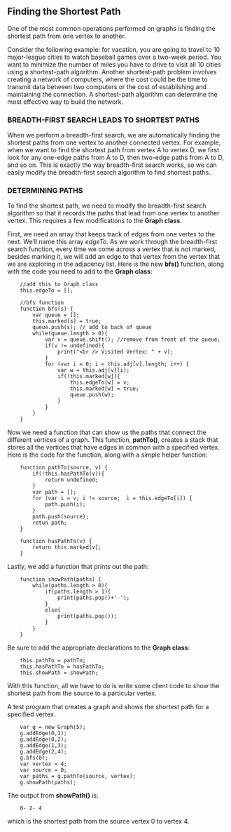 ## Finding the Shortest Path

One of the most common operations performed on graphs is finding the shortest path from one vertex to another.

Consider the following example: for vacation, you are going to travel to 10 major-league cities to watch baseball games over a two-week period. You want to minimize the number of miles you have to drive to visit all 10 cities using a shortest-path algorithm. Another shortest-path problem involves creating a network of computers, where the cost could be the time to transmit data between two computers or the cost of establishing and maintaining the connection. A shortest-path algorithm can determine the most effective way to build the network.

### BREADTH-FIRST SEARCH LEADS TO SHORTEST PATHS

When we perform a breadth-first search, we are automatically finding the shortest paths from one vertex to another connected vertex. For example, when we want to find the shortest path from vertex A to vertex D, we first look for any one-edge paths from A to D, then two-edge paths from A to D, and so on. This is exactly the way breadth-first search works, so we can easily modify the breadth-first search algorithm to find shortest paths.

### DETERMINING PATHS

To find the shortest path, we need to modify the breadth-first search algorithm so that it records the paths that lead from one vertex to another vertex. This requires a few modifications to the **Graph class**.

First, we need an array that keeps track of edges from one vertex to the next. We’ll name this array *edgeTo*. As we work through the breadth-first search function, every time we come across a vertex that is not marked, besides marking it, we will add an edge to that vertex from the vertex that we are exploring in the adjacency list. Here is the new **bfs()** function, along with the code you need to add to the **Graph class**:
```
    //add this to Graph class
    this.edgeTo = [];

    //bfs function
    function bfs(s) {
        var queue = [];
        this.marked[s] = true;
        queue.push(s); // add to back of queue
        while(queue.length > 0){
            var v = queue.shift(); //remove from front of the queue;
            if(v != undefined){
                print("<br /> Visited Vertex: " + v);
            }
            for (var i = 0; i < this.adj[v].length; i++) {
                var w = this.adj[v][i];
                if(!this.marked[w]){
                    this.edgeTo[w] = v;
                    this.marked[w] = true;
                    queue.push(w);
                }
            }
        }
    }
```

Now we need a function that can show us the paths that connect the different vertices of a graph. This function, **pathTo()**, creates a stack that stores all the vertices that have edges in common with a specified vertex. Here is the code for the function, along with a simple helper function:
```
    function pathTo(source, v) {
        if(!this.hasPathTo(v)){
            return undefined;
        }
        var path = [];
        for (var i = v; i != source;  i = this.edgeTo[i]) {
            path.push(i);
        }
        path.push(source);
        retun path;
    }

    function hasPathTo(v) {
        return this.marked[v];
    }
```

Lastly, we add a function that prints out the path:
```   
    function showPath(paths) {
        while(paths.length > 0){
            if(paths.length > 1){
                print(paths.pop()+'-');
            }
            else{
                print(paths.pop());
            }
        }
    }
```

Be sure to add the appropriate declarations to the **Graph class**:
```
    this.pathTo = pathTo;
    this.hasPathTo = hasPathTo;
    this.showPath = showPath;
```

With this function, all we have to do is write some client code to show the shortest path from the source to a particular vertex.

A test program that creates a graph and shows the shortest path for a specified vertex.
```
    var g = new Graph(5);
    g.addEdge(0,1);
    g.addEdge(0,2);
    g.addEdge(1,3);
    g.addEdge(2,4);
    g.bfs(0);
    var vertex = 4;
    var source = 0;
    var paths = g.pathTo(source, vertex);
    g.showPath(paths);
```
The output from **showPath()** is:
```
    0- 2- 4
```
which is the shortest path from the source vertex 0 to vertex 4.
